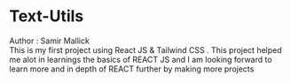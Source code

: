 # Text-Utils
Author : Samir Mallick
<br>
This is my first project using React JS  &amp; Tailwind CSS . This project helped me alot in learnings the basics of REACT JS and I am looking forward to learn more and in depth of REACT further by making more projects 
